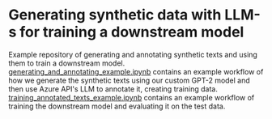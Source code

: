 # Generating synthetic data with LLM-s for training a downstream model

Example repository of generating and annotating synthetic texts and using them to train a downstream model. 
[generating_and_annotating_example.ipynb](generating_and_annotating_example.ipynb) contains an example workflow of how we generate the synthetic texts using our custom GPT-2 model and then use Azure API's LLM to annotate it, creating training data.
[training_annotated_texts_example.ipynb](training_annotated_texts_example.ipynb) contains an example workflow of training the downstream model and evaluating it on the test data.

